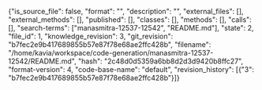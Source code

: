 {"is_source_file": false, "format": "", "description": "", "external_files": [], "external_methods": [], "published": [], "classes": [], "methods": [], "calls": [], "search-terms": ["manasmitra-12537-12542", "README.md"], "state": 2, "file_id": 1, "knowledge_revision": 3, "git_revision": "b7fec2e9b417689855b57e87f78e68ae2ffc428b", "filename": "/home/kavia/workspace/code-generation/manasmitra-12537-12542/README.md", "hash": "2c48d0d5359a6bb8d2d3d9420b8ffc27", "format-version": 4, "code-base-name": "default", "revision_history": [{"3": "b7fec2e9b417689855b57e87f78e68ae2ffc428b"}]}